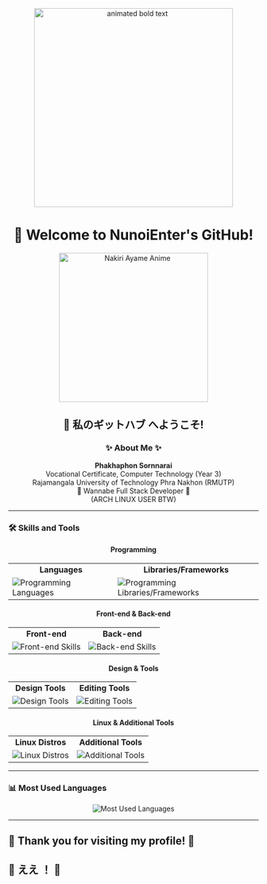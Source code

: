<div align="center">
  <img src="https://media1.tenor.com/m/zRLgoJ03JFwAAAAC/nakiri-ayame-vtuber.gif" alt="animated bold text" width="400"/>

  <h1>👋 Welcome to NunoiEnter's GitHub!</h1>
  <img src="https://media1.tenor.com/m/MYdP5I67ATkAAAAd/ayame.gif" alt="Nakiri Ayame Anime" width="300"/>
   <h2>👋 私のギットハブ へようこそ! </h2>
   
  <h3>✨ About Me ✨</h3>
  <p>
    <b>Phakhaphon Sornnarai</b><br>
    Vocational Certificate, Computer Technology (Year 3)<br>
    Rajamangala University of Technology Phra Nakhon (RMUTP)<br>
    🎯 Wannabe Full Stack Developer 🎯<br>
    (ARCH LINUX USER BTW)
  </p>
</div>

---

### 🛠️ Skills and Tools

<div align="center">

#### **Programming**
<table>
  <tr>
    <td align="center"><b>Languages</b></td>
    <td align="center"><b>Libraries/Frameworks</b></td>
  </tr>
  <tr>
    <td>
      <img src="https://skillicons.dev/icons?i=python,java,cpp,javascript" alt="Programming Languages" />
    </td>
    <td>
      <img src="https://skillicons.dev/icons?i=react,svelte,tailwind,vite" alt="Programming Libraries/Frameworks" />
    </td>
  </tr>
</table>

#### **Front-end & Back-end**
<table>
  <tr>
    <td align="center"><b>Front-end</b></td>
    <td align="center"><b>Back-end</b></td>
  </tr>
  <tr>
    <td>
      <img src="https://skillicons.dev/icons?i=html,css,react,tailwind,svelte" alt="Front-end Skills" />
    </td>
    <td>
      <img src="https://skillicons.dev/icons?i=nodejs,php,firebase" alt="Back-end Skills" />
    </td>
  </tr>
</table>

#### **Design & Tools**
<table>
  <tr>
    <td align="center"><b>Design Tools</b></td>
    <td align="center"><b>Editing Tools</b></td>
  </tr>
  <tr>
    <td>
      <img src="https://skillicons.dev/icons?i=figma,photoshop,ai" alt="Design Tools" />
    </td>
    <td>
      <img src="https://skillicons.dev/icons?i=premiere,aftereffects" alt="Editing Tools" />
    </td>
  </tr>
</table>

#### **Linux & Additional Tools**
<table>
  <tr>
    <td align="center"><b>Linux Distros</b></td>
    <td align="center"><b>Additional Tools</b></td>
  </tr>
  <tr>
    <td>
      <img src="https://skillicons.dev/icons?i=arch,ubuntu,debian" alt="Linux Distros" />
    </td>
    <td>
      <img src="https://skillicons.dev/icons?i=arduino,opencv" alt="Additional Tools" />
    </td>
  </tr>
</table>

</div>

---

### 📊 Most Used Languages
<div align="center">
  <img src="https://github-readme-stats.vercel.app/api/top-langs/?username=NunoiEnter&layout=compact&theme=radical" alt="Most Used Languages" />
</div>

---

## 🌟 Thank you for visiting my profile! 🌟<br>
## 🌟 ええ ！ 🌟
